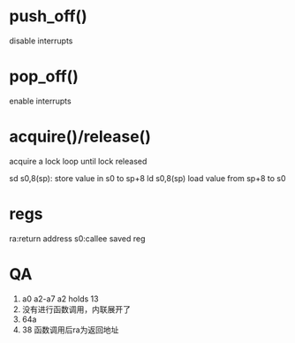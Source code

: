 # push_off()
disable interrupts
# pop_off()
enable interrupts

# acquire()/release()
acquire a lock loop until lock released

sd s0,8(sp):
store value in s0 to sp+8
ld s0,8(sp)
load value from sp+8 to s0
# regs
ra:return address
s0:callee saved reg

# QA
1. a0 a2-a7 a2 holds 13
2. 没有进行函数调用，内联展开了
3. 64a
4. 38 函数调用后ra为返回地址